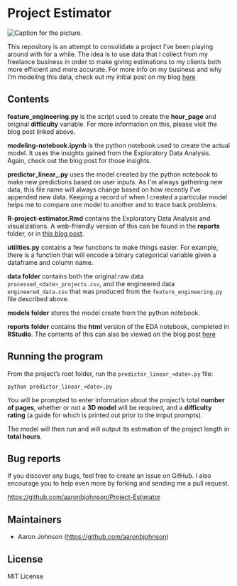 # Project Estimator

![Caption for the picture.](Rplot01.png)

This repository is an attempt to consolidate a project I’ve been  playing around with for a while. The idea is to use data that I collect from my freelance business in order to make giving estimations to my clients both more efficient and more accurate. For more info on my business and why I’m modeling this data, check out my initial post on my blog [here](https://aaronbjohnson.github.io/first-post.html)

## Contents

**feature_engineering.py** is the script used to create the **hour_page** and original **difficulty** variable. For more information on this, please visit the blog post linked above.

**modeling-notebook.ipynb** is the python notebook used to create the actual model. It uses the insights gained from the Exploratory Data Analysis. Again, check out the blog post for those insights.

**predictor_linear_<date>.py** uses the model created by the python notebook to make new predictions based on user inputs. As I'm always gathering new data, this file name will always change based on how recently I've appended new data. Keeping a record of when I created a particular model helps me to compare one model to another and to trace back problems.

**R-project-estimator.Rmd** contains the Exploratory Data Analysis and visualizations. A web-friendly version of this can be found in the **reports** folder, or in [this blog post](https://aaronbjohnson.github.io/project-estimator-continued-using-r.html).

**utilities.py** contains a few functions to make things easier. For example, there is a function that will encode a binary categorical variable given a dataframe and column name.

**data folder** contains both the original raw data `processed_<date>_projects.csv`, and the engineered data `engineered_data.csv` that was produced from the `feature_engineering.py` file described above.

**models folder** stores the model create from the python notebook.

**reports folder** contains the **html** version of the EDA notebook, completed in **RStudio**. The contents of this can also be viewed on the blog post [here](https://aaronbjohnson.github.io/project-estimator-continued-using-r.html)




## Running the program

From the project’s root folder, run the `predictor_linear_<date>.py` file:

```console
python predictor_linear_<date>.py
```

You will be prompted to enter information about the project’s total **number of pages**, whether or not a **3D model** will be required, and a **difficulty rating** (a guide for which is printed out prior to the imput prompts).

The model will then run and will output its estimation of the project length in **total hours**.

## Bug reports

If you discover any bugs, feel free to create an issue on GitHub. I also
encourage you to help even more by forking and sending me a pull request.

https://github.com/aaronbjohnson/Project-Estimator

## Maintainers

* Aaron Johnson (https://github.com/aaronbjohnson)

## License

MIT License

